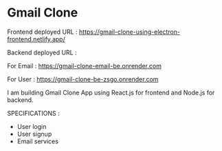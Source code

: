 # Gmail Clone

Frontend deployed URL : https://gmail-clone-using-electron-frontend.netlify.app/

Backend deployed URL :

For Email : https://gmail-clone-email-be.onrender.com

For User : https://gmail-clone-be-zsgo.onrender.com

I am building Gmail Clone App using React.js for frontend and Node.js for backend.

SPECIFICATIONS :
- User login
- User signup
- Email services

